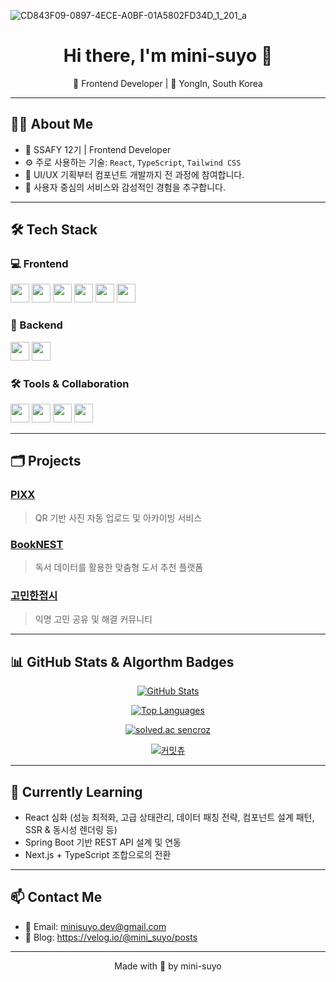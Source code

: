 ![CD843F09-0897-4ECE-A0BF-01A5802FD34D_1_201_a](https://github.com/user-attachments/assets/16935bbb-811d-4ddb-b887-b71d5296974a)


<h1 align="center">Hi there, I'm mini-suyo 👋</h1>
<p align="center">
  🌱 Frontend Developer | 📍 YongIn, South Korea
</p>

---

## 🧑‍💻 About Me
- 💼 SSAFY 12기 | Frontend Developer
- ⚙️ 주로 사용하는 기술: `React`, `TypeScript`, `Tailwind CSS`
- 🎨 UI/UX 기획부터 컴포넌트 개발까지 전 과정에 참여합니다.
- 💬 사용자 중심의 서비스와 감성적인 경험을 추구합니다.

---

## 🛠 Tech Stack

### 💻 Frontend
<p>
  <img src="https://img.shields.io/badge/JavaScript-F7DF1E?style=flat-square&logo=javascript&logoColor=black" height="30"/>
  <img src="https://img.shields.io/badge/TypeScript-3178C6?style=flat-square&logo=typescript&logoColor=white" height="30"/>
  <img src="https://img.shields.io/badge/React-61DAFB?style=flat-square&logo=react&logoColor=black" height="30"/>
  <img src="https://img.shields.io/badge/Next.js-000000?style=flat-square&logo=next.js&logoColor=white" height="30"/>
  <img src="https://img.shields.io/badge/Vue.js-4FC08D?style=flat-square&logo=vue.js&logoColor=white" height="30"/>
  <img src="https://img.shields.io/badge/Tailwind_CSS-38B2AC?style=flat-square&logo=tailwind-css&logoColor=white" height="30"/>
</p>

### 🧩 Backend
<p>
  <img src="https://img.shields.io/badge/Java-ED8B00?style=flat-square&logo=openjdk&logoColor=white" height="30"/>
  <img src="https://img.shields.io/badge/Spring Boot-6DB33F?style=flat-square&logo=spring-boot&logoColor=white" height="30"/>
</p>

### 🛠 Tools & Collaboration
<p>
  <img src="https://img.shields.io/badge/Git-F05032?style=flat-square&logo=git&logoColor=white" height="30"/>
  <img src="https://img.shields.io/badge/Jira-0052CC?style=flat-square&logo=jira&logoColor=white" height="30"/>
  <img src="https://img.shields.io/badge/Figma-F24E1E?style=flat-square&logo=figma&logoColor=white" height="30"/>
  <img src="https://img.shields.io/badge/Notion-000000?style=flat-square&logo=notion&logoColor=white" height="30"/>
</p>

---

## 🗂 Projects


### [PIXX](https://github.com/mini-suyo/pixx)
> QR 기반 사진 자동 업로드 및 아카이빙 서비스

### [BookNEST](https://github.com/mini-suyo/booknest)
> 독서 데이터를 활용한 맞춤형 도서 추천 플랫폼

### [고민한접시](https://github.com/mini-suyo/gomin)
> 익명 고민 공유 및 해결 커뮤니티

---

## 📊 GitHub Stats & Algorthm Badges

<p align="center">
  <a href="https://github.com/mini-suyo">
    <img src="https://github-readme-stats.vercel.app/api?username=mini-suyo&show_icons=true&theme=dark" alt="GitHub Stats" />
  </a>
</p>

<p align="center">
  <a href="https://github.com/mini-suyo">
    <img src="https://github-readme-stats.vercel.app/api/top-langs/?username=mini-suyo&layout=compact&theme=dark" alt="Top Languages" />
  </a>
</p>

<p align="center">
  <a href="https://solved.ac/profile/sencroz" target="_blank">
    <img src="http://mazassumnida.wtf/api/v2/generate_badge?boj=sencroz" alt="solved.ac sencroz" />
  </a>
</p>

<p align="center">
  <a href="https://www.comitchu.shop/api/chu/test/mini-suyo?background=flower.png&character=c.png" target="_blank">
    <img src="https://www.comitchu.shop/api/chu/test/mini-suyo?background=flower.png&character=c.png" alt="커밋츄" />
  </a>
</p>


---

## 🌱 Currently Learning
- React 심화 (성능 최적화, 고급 상태관리, 데이터 패칭 전략, 컴포넌트 설계 패턴, SSR & 동시성 렌더링 등)
- Spring Boot 기반 REST API 설계 및 연동
- Next.js + TypeScript 조합으로의 전환
---

## 📫 Contact Me
- 📧 Email: minisuyo.dev@gmail.com
- 📝 Blog: https://velog.io/@mini_suyo/posts

---

<p align="center">
  Made with 💙 by mini-suyo
</p>
